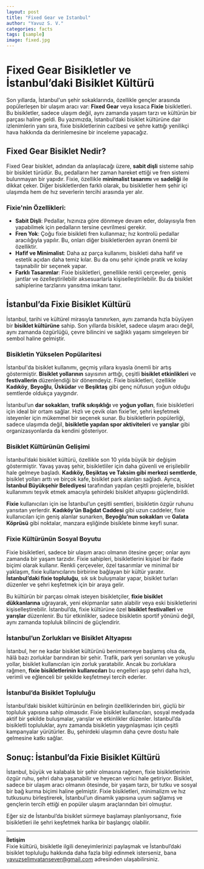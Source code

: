 ```yaml
---
layout: post
title: "Fixed Gear ve Istanbul"
author: "Yavuz S. V."
categories: facts
tags: [sample]
image: fixed.jpg
---
```

# Fixed Gear Bisikletler ve İstanbul’daki Bisiklet Kültürü

Son yıllarda, İstanbul'un şehir sokaklarında, özellikle gençler arasında popülerleşen bir ulaşım aracı var: **Fixed Gear** veya kısaca **Fixie** bisikletleri. Bu bisikletler, sadece ulaşım değil, aynı zamanda yaşam tarzı ve kültürün bir parçası haline geldi. Bu yazımızda, İstanbul’daki bisiklet kültürüne dair izlenimlerin yanı sıra, fixie bisikletlerinin cazibesi ve şehre kattığı yenilikçi hava hakkında da derinlemesine bir inceleme yapacağız.

## Fixed Gear Bisiklet Nedir?

Fixed Gear bisiklet, adından da anlaşılacağı üzere, **sabit dişli** sisteme sahip bir bisiklet türüdür. Bu, pedalların her zaman hareket ettiği ve fren sistemi bulunmayan bir yapıdır. Fixie, özellikle **minimalist tasarımı** ve **sadeliği** ile dikkat çeker. Diğer bisikletlerden farklı olarak, bu bisikletler hem şehir içi ulaşımda hem de hız severlerin tercihi arasında yer alır.

### Fixie'nin Özellikleri:
- **Sabit Dişli**: Pedallar, hızınıza göre dönmeye devam eder, dolayısıyla fren yapabilmek için pedalların tersine çevrilmesi gerekir.
- **Fren Yok**: Çoğu fixie bisikleti fren kullanmaz; hız kontrolü pedallar aracılığıyla yapılır. Bu, onları diğer bisikletlerden ayıran önemli bir özelliktir.
- **Hafif ve Minimalist**: Daha az parça kullanımı, bisikleti daha hafif ve estetik açıdan daha temiz kılar. Bu da onu şehir içinde pratik ve kolay taşınabilir bir seçenek yapar.
- **Farklı Tasarımlar**: Fixie bisikletleri, genellikle renkli çerçeveler, geniş jantlar ve özelleştirilebilir aksesuarlarla kişiselleştirilebilir. Bu da bisiklet sahiplerine tarzlarını yansıtma imkanı tanır.

## İstanbul’da Fixie Bisiklet Kültürü

İstanbul, tarihi ve kültürel mirasıyla tanınırken, aynı zamanda hızla büyüyen bir **bisiklet kültürüne** sahip. Son yıllarda bisiklet, sadece ulaşım aracı değil, aynı zamanda özgürlüğü, çevre bilincini ve sağlıklı yaşamı simgeleyen bir sembol haline gelmiştir. 

### Bisikletin Yükselen Popülaritesi

İstanbul'da bisiklet kullanımı, geçmiş yıllara kıyasla önemli bir artış göstermiştir. **Bisiklet yollarının** sayısının arttığı, çeşitli **bisiklet etkinlikleri** ve **festivallerin** düzenlendiği bir dönemdeyiz. Fixie bisikletleri, özellikle **Kadıköy**, **Beyoğlu**, **Üsküdar** ve **Beşiktaş** gibi genç nüfusun yoğun olduğu semtlerde oldukça yaygındır.

İstanbul’un **dar sokakları**, **trafik sıkışıklığı** ve **yoğun yolları**, fixie bisikletleri için ideal bir ortam sağlar. Hızlı ve çevik olan fixie’ler, şehri keşfetmek isteyenler için mükemmel bir seçenek sunar. Bu bisikletlerin popülerliği, sadece ulaşımda değil, **bisikletle yapılan spor aktiviteleri** ve **yarışlar** gibi organizasyonlarda da kendini gösteriyor.

### Bisiklet Kültürünün Gelişimi

İstanbul’daki bisiklet kültürü, özellikle son 10 yılda büyük bir değişim göstermiştir. Yavaş yavaş şehir, bisikletliler için daha güvenli ve erişilebilir hale gelmeye başladı. **Kadıköy, Beşiktaş ve Taksim gibi merkezi semtlerde**, bisiklet yolları arttı ve birçok kafe, bisiklet park alanları sağladı. Ayrıca, **İstanbul Büyükşehir Belediyesi** tarafından yapılan çeşitli projelerle, bisiklet kullanımını teşvik etmek amacıyla şehirdeki bisiklet altyapısı güçlendirildi.

**Fixie** kullanıcıları için ise İstanbul’un çeşitli semtleri, bisikletin özgür ruhunu yansıtan yerlerdir. **Kadıköy’ün Bağdat Caddesi** gibi uzun caddeler, fixie kullanıcıları için geniş alanlar sunarken, **Beyoğlu’nun sokakları** ve **Galata Köprüsü** gibi noktalar, manzara eşliğinde bisiklete binme keyfi sunar.

### Fixie Kültürünün Sosyal Boyutu

Fixie bisikletleri, sadece bir ulaşım aracı olmanın ötesine geçer; onlar aynı zamanda bir yaşam tarzıdır. Fixie sahipleri, bisikletlerini kişisel bir ifade biçimi olarak kullanır. Renkli çerçeveler, özel tasarımlar ve minimal bir yaklaşım, fixie kullanıcılarını birbirine bağlayan bir kültür yaratır. **İstanbul’daki fixie topluluğu**, sık sık buluşmalar yapar, bisiklet turları düzenler ve şehri keşfetmek için bir araya gelir.

Bu kültürün bir parçası olmak isteyen bisikletçiler, **fixie bisiklet dükkanlarına** uğrayarak, yeni ekipmanlar satın alabilir veya eski bisikletlerini kişiselleştirebilir. İstanbul’da, fixie kültürüne özel **bisiklet festivalleri** ve **yarışlar** düzenlenir. Bu tür etkinlikler, sadece bisikletin sportif yönünü değil, aynı zamanda topluluk bilincini de güçlendirir.

### İstanbul’un Zorlukları ve Bisiklet Altyapısı

İstanbul, her ne kadar bisiklet kültürünü benimsemeye başlamış olsa da, hâlâ bazı zorluklar barındıran bir şehir. Trafik, park yeri sorunları ve yokuşlu yollar, bisiklet kullanıcıları için zorluk yaratabilir. Ancak bu zorluklara rağmen, **fixie bisikletlerinin kullanıcıları** bu engelleri aşıp şehri daha hızlı, verimli ve eğlenceli bir şekilde keşfetmeyi tercih ederler.

### İstanbul’da Bisiklet Topluluğu

İstanbul’daki bisiklet kültürünün en belirgin özelliklerinden biri, güçlü bir topluluk yapısına sahip olmasıdır. Fixie bisiklet kullanıcıları, sosyal medyada aktif bir şekilde buluşmalar, yarışlar ve etkinlikler düzenler. İstanbul’da bisikletli topluluklar, aynı zamanda bisikletin yaygınlaşması için çeşitli kampanyalar yürütürler. Bu, şehirdeki ulaşımın daha çevre dostu hale gelmesine katkı sağlar.

## Sonuç: İstanbul’da Fixie Bisiklet Kültürü

İstanbul, büyük ve kalabalık bir şehir olmasına rağmen, fixie bisikletlerinin özgür ruhu, şehri daha yaşanabilir ve heyecan verici hale getiriyor. Bisiklet, sadece bir ulaşım aracı olmanın ötesinde, bir yaşam tarzı, bir tutku ve sosyal bir bağ kurma biçimi haline gelmiştir. Fixie bisikletleri, minimalizm ve hız tutkusunu birleştirerek, İstanbul’un dinamik yapısına uyum sağlamış ve gençlerin tercih ettiği en popüler ulaşım araçlarından biri olmuştur.

Eğer siz de İstanbul’da bisiklet sürmeye başlamayı planlıyorsanız, fixie bisikletleri ile şehri keşfetmek harika bir başlangıç olabilir. 

---

**İletişim**  
Fixie kültürü, bisikletle ilgili deneyimlerinizi paylaşmak ve İstanbul’daki bisiklet topluluğu hakkında daha fazla bilgi edinmek isterseniz, bana [yavuzselimvatansever@gmail.com](mailto:yavuzselimvatansever@gmail.com) adresinden ulaşabilirsiniz.
